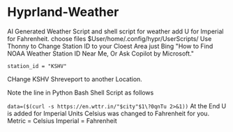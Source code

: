 # Hyprland-Weather
AI Generated Weather Script and shell script for weather add U for Imperial for Fahrenheit.
choose files $User/home/.config/hypr/UserScripts/
Use Thonny to Change Station ID to your Cloest Area just Bing "How to Find NOAA Weather Station ID Near Me, Or Ask Copilot by Microsoft."

```station_id = "KSHV"```

CHange KSHV Shreveport to another Location.

Note the line in Python Bash Shell Script as follows

``` data=($(curl -s https://en.wttr.in/"$city"$1\?0qnTu 2>&1)) ```
At the End U is added for Imperial Units
Celsius was changed to Fahrenheit for you.
Metric = Celsius
Imperial = Fahrenheit
